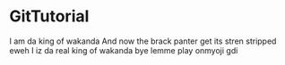 ﻿# GitTutorial
I am da king of wakanda
And now the brack panter get its stren stripped eweh
I iz da real king of wakanda
bye
lemme play onmyoji gdi